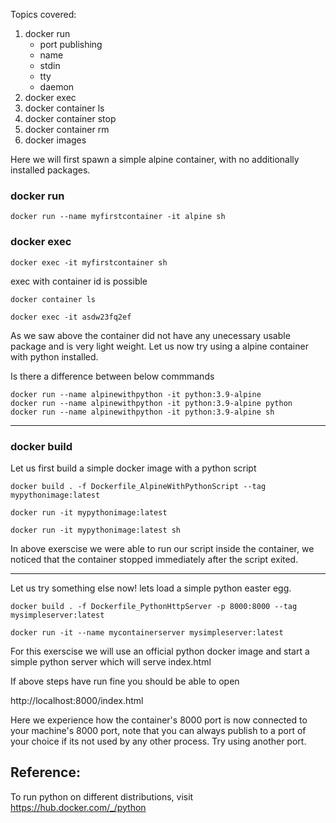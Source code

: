 Topics covered:
1. docker run
    - port publishing
    - name
    - stdin
    - tty
    - daemon
2. docker exec
3. docker container ls
4. docker container stop
5. docker container rm
6. docker images


Here we will first spawn a simple alpine container, with no additionally installed packages.

### docker run
```
docker run --name myfirstcontainer -it alpine sh
```
### docker exec
```
docker exec -it myfirstcontainer sh
```

exec with container id is possible
```
docker container ls
```
```
docker exec -it asdw23fq2ef
```
As we saw above the container did not have any unecessary usable package and is very light weight.
Let us now try using a alpine container with python installed.

Is there a difference between below commmands
```
docker run --name alpinewithpython -it python:3.9-alpine
docker run --name alpinewithpython -it python:3.9-alpine python
docker run --name alpinewithpython -it python:3.9-alpine sh
```

---

### docker build

Let us first build a simple docker image with a python script
```
docker build . -f Dockerfile_AlpineWithPythonScript --tag mypythonimage:latest
```

```
docker run -it mypythonimage:latest
```
```
docker run -it mypythonimage:latest sh
```

In above exerscise we were able to run our script inside the container, we noticed that the container stopped immediately after the script exited.

---

Let us try something else now! lets load a simple python easter egg.

```
docker build . -f Dockerfile_PythonHttpServer -p 8000:8000 --tag mysimpleserver:latest
```
```
docker run -it --name mycontainerserver mysimpleserver:latest
```

For this exerscise we will use an official python docker image and start a simple python server which will serve index.html

If above steps have run fine  you should be able to open

http://localhost:8000/index.html

Here we experience how the container's 8000 port is now connected to your machine's 8000 port, note that you can always publish to a port of your choice if its not used by any other process. Try using another port.


## Reference:

To run python on different distributions, visit https://hub.docker.com/_/python